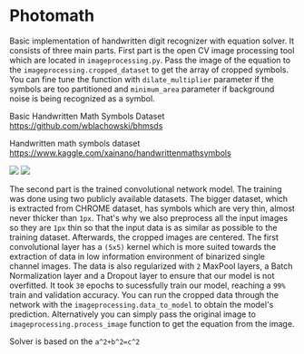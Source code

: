 # Photomath
Basic implementation of handwritten digit recognizer with equation solver. It consists of three main parts.
First part is the open CV image processing tool which are located in <code>imageprocessing.py</code>. Pass the image of the equation to the <code>imageprocessing.cropped_dataset</code> to get the array of cropped symbols.
You can fine tune the function with <code>dilate_multiplier</code> parameter if the symbols are too partitioned and <code>minimum_area</code> parameter if background noise is being recognized as a symbol.

Basic Handwritten Math Symbols Dataset<br/>
https://github.com/wblachowski/bhmsds

Handwritten math symbols dataset<br/>
https://www.kaggle.com/xainano/handwrittenmathsymbols

<p float="left">
  <img src="https://user-images.githubusercontent.com/53495210/149681422-ab9810e2-5bdf-4f35-890b-e434910bb69f.png"/>
  <img src="https://user-images.githubusercontent.com/53495210/149789537-5c83d79f-3cac-4a80-9988-238d3cb2f60c.png"/>
</p>

The second part is the trained convolutional network model. The training was done using two publicly available datasets. 
The bigger dataset, which is extracted from CHROME dataset, has symbols which are very thin, almost never thicker than `1px`. That's why we also preprocess all the input images so
they are `1px` thin so that the input data is as similar as possible to the training dataset. Afterwards, the cropped images are centered.
The first convolutional layer has a `(5x5)` kernel which is more suited towards the extraction of data in low information environment of binarized single channel images. The data is
also regularized with `2` MaxPool layers, a Batch Normalization layer and a Dropout layer to ensure that our model is not overfitted.
It took `30` epochs to sucessfully train our model, reaching a `99%` train and validation accuracy. You can run the cropped data through the network with the <code>imageprocessing.data_to_model</code> to obtain the model's prediction. Alternatively you can simply pass the original image to <code>imageprocessing.process_image</code> function to get the equation from the image.

Solver is based on the 
`a^2+b^2=c^2`
